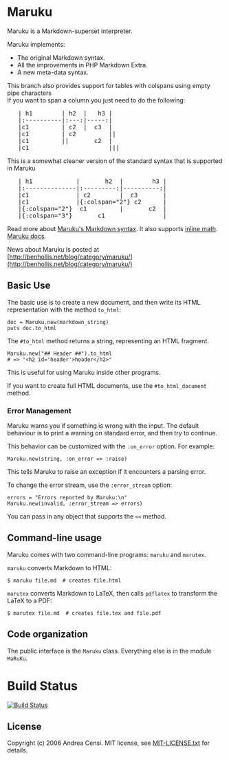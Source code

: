 # Maruku

Maruku is a Markdown-superset interpreter.

Maruku implements:

* The original Markdown syntax.
* All the improvements in PHP Markdown Extra.
* A new meta-data syntax.

This branch also provides support for tables with colspans using empty pipe characters  
If you want to span a column you just need to do the following:
<pre>
   | h1        | h2  |   h3 |
   |:----------|:---:|-----:|
   |c1         | c2  |  c3  |
   |c1         | c2         ||
   |c1         ||       c2  |
   |c1                      |||
</pre>

This is a somewhat cleaner version of the standard syntax that is supported in Maruku
<pre>
   | h1            |       h2  |        h3 |
   |:--------------|:---------:|----------:|
   |c1             | c2        |  c3       |
   |c1             |{:colspan="2"} c2      |
   |{:colspan="2"}  c1         |       c2  |
   |{:colspan="3"}       c1                |
</pre>

Read more about [Maruku's Markdown syntax](http://rdoc.info/github/bhollis/maruku/master/file/docs/markdown_syntax.md). It also supports [inline math](http://rdoc.info/github/bhollis/maruku/master/file/docs/math.m). [Maruku docs](http://rdoc.info/github/bhollis/maruku/master/).

News about Maruku is posted at [http://benhollis.net/blog/category/maruku/](http://benhollis.net/blog/category/maruku/)

## Basic Use

The basic use is to create a new document, and then write
its HTML representation with the method `to_html`:

    doc = Maruku.new(markdown_string)
    puts doc.to_html

The `#to_html` method returns a string,
representing an HTML fragment.

    Maruku.new("## Header ##").to_html
    # => "<h2 id='header'>header</h2>"

This is useful for using Maruku inside other programs.

If you want to create full HTML documents,
use the `#to_html_document` method.

### Error Management

Maruku warns you if something is wrong with the input.
The default behaviour is to print a warning on standard error,
and then try to continue.

This behavior can be customized with the `:on_error` option.
For example:

    Maruku.new(string, :on_error => :raise)

This tells Maruku to raise an exception
if it encounters a parsing error.

To change the error stream, use the `:error_stream` option:

    errors = "Errors reported by Maruku:\n"
    Maruku.new(invalid, :error_stream => errors)

You can pass in any object that supports the `<<` method.

## Command-line usage

Maruku comes with two command-line programs: `maruku` and `marutex`.

`maruku` converts Markdown to HTML:

    $ maruku file.md  # creates file.html

`marutex` converts Markdown to LaTeX,
then calls `pdflatex` to transform the LaTeX to a PDF:

    $ marutex file.md  # creates file.tex and file.pdf

## Code organization

The public interface is the `Maruku` class.
Everything else is in the module `MaRuKu`.

# Build Status

[![Build Status](https://travis-ci.org/bhollis/maruku.png)](http://travis-ci.org/bhollis/maruku)

## License

Copyright (c) 2006 Andrea Censi. MIT license, see [MIT-LICENSE.txt] for details.

[MIT-LICENSE.txt]: https://github.com/bhollis/maruku/blob/master/MIT-LICENSE.txt
